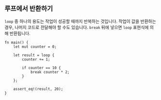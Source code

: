 ## 루프에서 반환하기

`loop` 중 하나의 용도는 작업이 성공할 때까지 반복하는 것입니다. 작업이 값을 반환하는 경우,
나머지 코드로 전달해야 할 수도 있습니다. `break` 뒤에 넣으면 `loop` 표현식에 의해 반환됩니다.

```rust,editable
fn main() {
    let mut counter = 0;

    let result = loop {
        counter += 1;

        if counter == 10 {
            break counter * 2;
        }
    };

    assert_eq!(result, 20);
}
```
